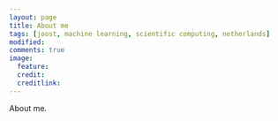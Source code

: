 ```yaml
---
layout: page
title: About me
tags: [joost, machine learning, scientific computing, netherlands]
modified: 
comments: true
image:
  feature: 
  credit: 
  creditlink: 
---
```


About me.